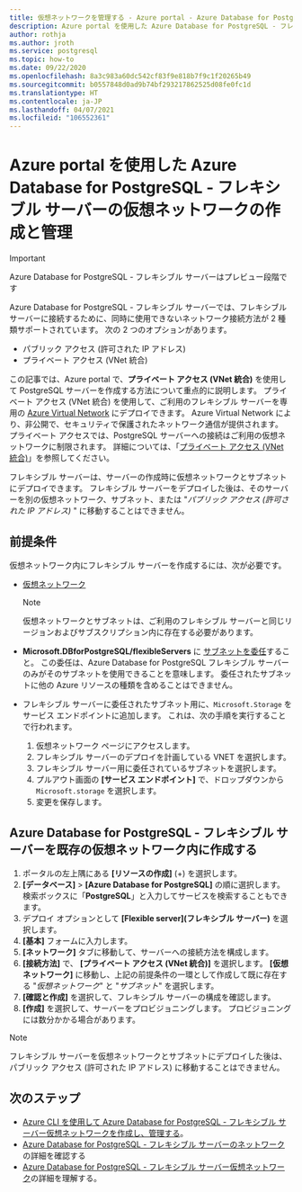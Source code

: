 ```yaml
---
title: 仮想ネットワークを管理する - Azure portal - Azure Database for PostgreSQL - フレキシブル サーバー
description: Azure portal を使用した Azure Database for PostgreSQL - フレキシブル サーバーの仮想ネットワークの作成と管理
author: rothja
ms.author: jroth
ms.service: postgresql
ms.topic: how-to
ms.date: 09/22/2020
ms.openlocfilehash: 8a3c983a60dc542cf83f9e818b7f9c1f20265b49
ms.sourcegitcommit: b0557848d0ad9b74bf293217862525d08fe0fc1d
ms.translationtype: HT
ms.contentlocale: ja-JP
ms.lasthandoff: 04/07/2021
ms.locfileid: "106552361"
---
```

# <a name="create-and-manage-virtual-networks-for-azure-database-for-postgresql---flexible-server-using-the-azure-portal"></a>Azure portal を使用した Azure Database for PostgreSQL - フレキシブル サーバーの仮想ネットワークの作成と管理

> [!IMPORTANT]
> Azure Database for PostgreSQL - フレキシブル サーバーはプレビュー段階です

Azure Database for PostgreSQL - フレキシブル サーバーでは、フレキシブル サーバーに接続するために、同時に使用できないネットワーク接続方法が 2 種類サポートされています。 次の 2 つのオプションがあります。

* パブリック アクセス (許可された IP アドレス)
* プライベート アクセス (VNet 統合)

この記事では、Azure portal で、**プライベート アクセス (VNet 統合)** を使用して PostgreSQL サーバーを作成する方法について重点的に説明します。 プライベート アクセス (VNet 統合) を使用して、ご利用のフレキシブル サーバーを専用の [Azure Virtual Network](../../virtual-network/virtual-networks-overview.md) にデプロイできます。 Azure Virtual Network により、非公開で、セキュリティで保護されたネットワーク通信が提供されます。 プライベート アクセスでは、PostgreSQL サーバーへの接続はご利用の仮想ネットワークに制限されます。 詳細については、「[プライベート アクセス (VNet 統合)](./concepts-networking.md#private-access-vnet-integration)」を参照してください。

フレキシブル サーバーは、サーバーの作成時に仮想ネットワークとサブネットにデプロイできます。 フレキシブル サーバーをデプロイした後は、そのサーバーを別の仮想ネットワーク、サブネット、または "*パブリック アクセス (許可された IP アドレス)* " に移動することはできません。

## <a name="prerequisites"></a>前提条件
仮想ネットワーク内にフレキシブル サーバーを作成するには、次が必要です。
- [仮想ネットワーク](../../virtual-network/quick-create-portal.md#create-a-virtual-network)
    > [!Note]
    > 仮想ネットワークとサブネットは、ご利用のフレキシブル サーバーと同じリージョンおよびサブスクリプション内に存在する必要があります。

-  **Microsoft.DBforPostgreSQL/flexibleServers** に [サブネットを委任](../../virtual-network/manage-subnet-delegation.md#delegate-a-subnet-to-an-azure-service)すること。 この委任は、Azure Database for PostgreSQL フレキシブル サーバーのみがそのサブネットを使用できることを意味します。 委任されたサブネットに他の Azure リソースの種類を含めることはできません。
-  フレキシブル サーバーに委任されたサブネット用に、`Microsoft.Storage` をサービス エンドポイントに追加します。 これは、次の手順を実行することで行われます。
     1. 仮想ネットワーク ページにアクセスします。
     2. フレキシブル サーバーのデプロイを計画している VNET を選択します。
     3. フレキシブル サーバー用に委任されているサブネットを選択します。
     4. プルアウト画面の **[サービス エンドポイント]** で、ドロップダウンから `Microsoft.storage` を選択します。
     5. 変更を保存します。


## <a name="create-azure-database-for-postgresql---flexible-server-in-an-already-existing-virtual-network"></a>Azure Database for PostgreSQL - フレキシブル サーバーを既存の仮想ネットワーク内に作成する

1. ポータルの左上隅にある **[リソースの作成]** (+) を選択します。
2. **[データベース]**  >  **[Azure Database for PostgreSQL]** の順に選択します。 検索ボックスに「**PostgreSQL**」と入力してサービスを検索することもできます。
3. デプロイ オプションとして **[Flexible server]\(フレキシブル サーバー\)** を選択します。
4. **[基本]** フォームに入力します。
5. **[ネットワーク]** タブに移動して、サーバーへの接続方法を構成します。
6. **[接続方法]** で、 **[プライベート アクセス (VNet 統合)]** を選択します。 **[仮想ネットワーク]** に移動し、上記の前提条件の一環として作成して既に存在する "*仮想ネットワーク*" と "*サブネット*" を選択します。
7. **[確認と作成]** を選択して、フレキシブル サーバーの構成を確認します。
8. **[作成]** を選択して、サーバーをプロビジョニングします。 プロビジョニングには数分かかる場合があります。

>[!Note]
> フレキシブル サーバーを仮想ネットワークとサブネットにデプロイした後は、パブリック アクセス (許可された IP アドレス) に移動することはできません。
## <a name="next-steps"></a>次のステップ
- [Azure CLI を使用して Azure Database for PostgreSQL - フレキシブル サーバー仮想ネットワークを作成し、管理する](./how-to-manage-virtual-network-cli.md)。
- [Azure Database for PostgreSQL - フレキシブル サーバーのネットワーク](./concepts-networking.md)の詳細を確認する
- [Azure Database for PostgreSQL - フレキシブル サーバー仮想ネットワーク](./concepts-networking.md#private-access-vnet-integration)の詳細を理解する。